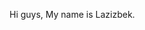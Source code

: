 Hi guys, My name is Lazizbek.

<!---
LazizbekTursunov/LazizbekTursunov is a ✨ special ✨ repository because its `README.md` (this file) appears on your GitHub profile.
You can click the Preview link to take a look at your changes.
--->
